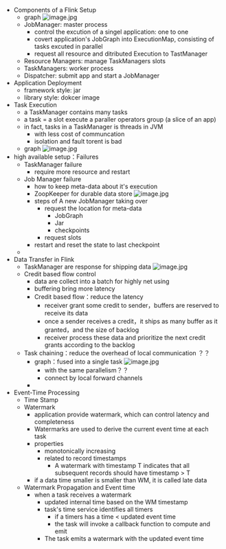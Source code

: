 - Components of a Flink Setup
    - graph ![image.jpg](../assets/d5928f62-f744-4a75-bc08-a0dedb7b080b-1115003.jpg)
    - JobManager: master process
        - control the excution of a singel application: one to one
        - covert application's JobGraph into ExecutionMap, consisting of tasks excuted in parallel
        - request all resource and ditributed Execution to TastManager
    - Resource Managers: manage TaskManagers slots
    - TaskManagers: worker process
    - Dispatcher: submit app and start a JobManager
- Application Deployment
    - framework style: jar
    - library style: dokcer image
- Task Execution
    - a TaskManager contains many tasks
    - a task = a slot execute a paraller operators group (a slice of an app) 
    - in fact, tasks in a TaskManager is threads in JVM 
        - with less cost of communcation
        - isolation and fault torent is bad
    - graph ![image.jpg](../assets/b494c4c4-6c13-4bc5-90be-137f6ddc9681-1115003.jpg)
- high available setup：Failures
    - TaskManager failure
        - require more resource and restart
    - Job Manager failure
        - how to keep meta-data about it's execution
        - ZoopKeeper for durable data store ![image.jpg](../assets/b1244c71-25d9-4daa-91c1-3c3ff0dde78b-1115003.jpg)
        - steps of A new JobManager taking over 
            - request  the location for meta-data
                - JobGraph
                - Jar 
                - checkpoints
            - request slots
        - restart and reset the state to last checkpoint
    - 
- Data Transfer in Flink
    - TaskManager are response for shipping data ![image.jpg](../assets/cdec6140-5ff5-4fc0-b26d-3e474fba9b34-1115003.jpg)
    - Credit based flow control
        - data are collect into a batch for highly net using
        - buffering bring more latency
        -  Credit based flow：reduce the latency
            - receiver grant some credit to sender，buffers are reserved to receive its data
            - once a sender receives a credit，it ships as many buffer as it granted，and the size of backlog
            - receiver process these data and prioritize the next credit grants according to the backlog
    - Task chaining：reduce the overhead of local communication  ？？
        - graph：fused into a single task ![image.jpg](../assets/b53e85a0-280d-4f0c-b24a-b4245fdc03d1-1115003.jpg)
            - with the same parallelism？？
            - connect by local forward channels
        - 
- Event-Time Processing
    - Time Stamp
    - Watermark
        - application provide watermark, which can control latency and completeness 
        - Watermarks are used to derive the current event time at each task
        - properties
            - monotonically increasing
            - related to record timestamps
                - A watermark with timestamp T indicates that all subsequent records should have timestamp > T
        - if a data time smaller is smaller than WM,  it is called late data
    - Watermark Propagation and Event time
        - when a task receives a watermark
            - updated internal time based on the WM timestamp
            - task's time service identifies all timers
                - if a timers has a time < updated event time
                - the task will invoke a callback function to compute and emit
            -  The task emits a watermark with the updated event time
